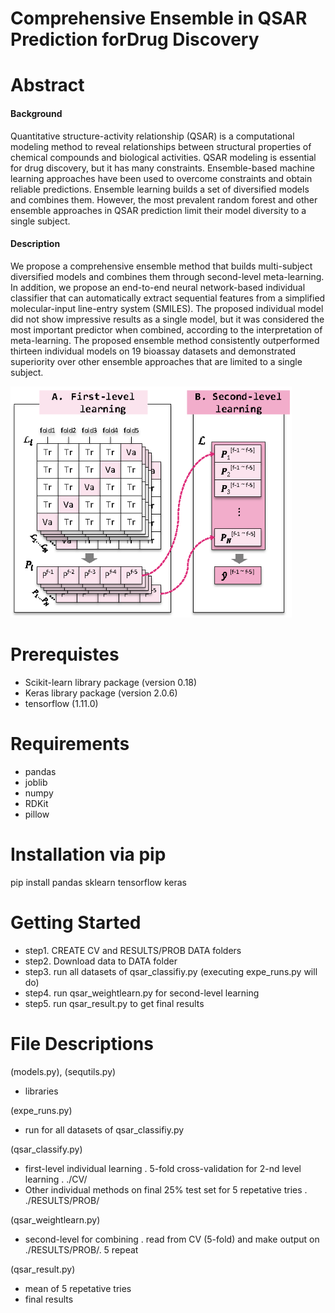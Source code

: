 # Comprehensive Ensemble in QSAR Prediction forDrug Discovery

# Abstract
#### Background
 Quantitative structure-activity relationship (QSAR) is a computational modeling method to reveal relationships between structural properties of chemical compounds and biological activities. QSAR modeling is essential for drug discovery, but it has many constraints. Ensemble-based machine learning approaches have been used to overcome constraints and obtain reliable predictions.
Ensemble learning builds a set of diversified models and combines them.
However, the most prevalent random forest and other ensemble approaches in QSAR prediction limit their model diversity to a single subject.
#### Description
We propose a comprehensive ensemble method that builds multi-subject diversified models and combines them through second-level meta-learning. In addition, we propose an end-to-end neural network-based individual classifier that can automatically extract sequential features from a simplified molecular-input line-entry system (SMILES). The proposed individual model did not show impressive results as a single model, but it was considered the most important predictor when combined, according to the interpretation of meta-learning. 
The proposed ensemble method consistently outperformed thirteen individual models on 19 bioassay datasets and demonstrated superiority over other ensemble approaches that are limited to a single subject.

<img src="figures/Figure1.png" width=450>


# Prerequistes
- Scikit-learn library package  (version 0.18) 
- Keras library package (version 2.0.6) 
- tensorflow (1.11.0)

# Requirements
- pandas
- joblib
- numpy
- RDKit
- pillow


# Installation via pip
pip install pandas sklearn tensorflow keras

# Getting Started

- step1. CREATE CV and RESULTS/PROB DATA folders 
- step2. Download data to DATA folder
- step3. run all datasets of qsar_classifiy.py (executing expe_runs.py will do)
- step4. run qsar_weightlearn.py for second-level learning
- step5. run qsar_result.py to get final results


# File Descriptions

(models.py), (sequtils.py)
- libraries

(expe_runs.py)
- run for all datasets of qsar_classifiy.py

(qsar_classify.py)
- first-level individual learning
	. 5-fold cross-validation for 2-nd level learning 
	. ./CV/
- Other individual methods on final 25% test set for 5 repetative tries
	. ./RESULTS/PROB/

(qsar_weightlearn.py)
- second-level for combining
	. read from CV (5-fold) and make output on ./RESULTS/PROB/. 5 repeat

(qsar_result.py)
- mean of 5 repetative tries 
- final results
